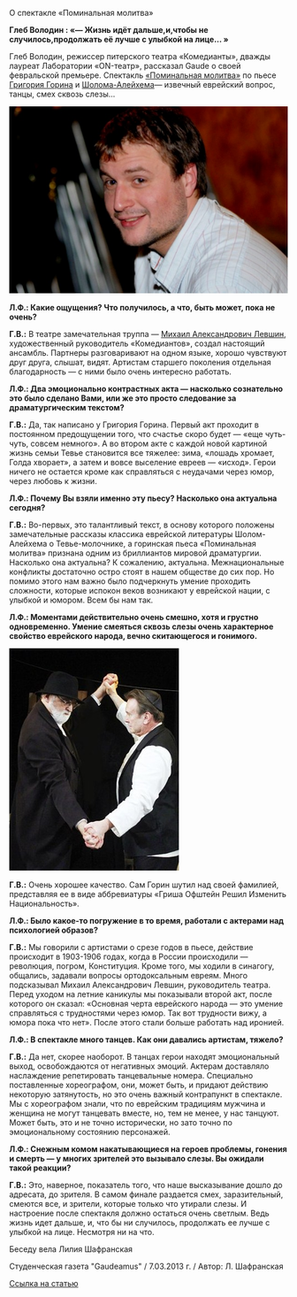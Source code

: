 О спектакле «Поминальная молитва»


**Глеб Володин : «— Жизнь идёт дальше,и,чтобы не случилось,продолжать её лучше с улыбкой на лице... »**


Глеб Володин, режиссер питерского театра «Комедианты», дважды лауреат Лаборатории «ON-театр», рассказал Gaude о своей февральской премьере. Спектакль [«Поминальная молитва»][0] по пьесе [Григория Горина][1] и [Шолома-Алейхема][2]— извечный еврейский вопрос, танцы, смех сквозь слезы...


![](image-01.jpg)


**Л.Ф.: Какие ощущения? Что получилось, а что, быть может, пока не очень?**


**Г.В.:** В театре замечательная труппа — [Михаил Александрович Левшин][3], художественный руководитель «Комедиантов», создал настоящий ансамбль. Партнеры разговаривают на одном языке, хорошо чувствуют друг друга, слышат, видят. Артистам старшего поколения отдельная благодарность — с ними было очень интересно работать.


**Л.Ф.: Два эмоционально контрастных акта — насколько сознательно это было сделано Вами, или же это просто следование за драматургическим текстом?**


**Г.В.:** Да, так написано у Григория Горина. Первый акт проходит в постоянном предощущении того, что счастье скоро будет — «еще чуть-чуть, совсем немного». А во втором акте с каждой новой картиной жизнь семьи Тевье становится все тяжелее: зима, «лошадь хромает, Голда хворает», а затем и вовсе выселение евреев — «исход». Герои ничего не остается кроме как справляться с неудачами через юмор, через любовь к жизни.


**Л.Ф.: Почему Вы взяли именно эту пьесу? Насколько она актуальна сегодня?**


**Г.В.:** Во-первых, это талантливый текст, в основу которого положены замечательные рассказы классика еврейской литературы Шолом-Алейхема о Тевье-молочнике, а горинская пьеса «Поминальная молитва» признана одним из бриллиантов мировой драматургии. Насколько она актуальна? К сожалению, актуальна. Межнациональные конфликты достаточно остро стоят в нашем обществе до сих пор. Но помимо этого нам важно было подчеркнуть умение проходить сложности, которые испокон веков возникают у еврейской нации, с улыбкой и юмором. Всем бы нам так.


**Л.Ф.: Моментами действительно очень смешно, хотя и грустно одновременно. Умение смеяться сквозь слезы очень характерное свойство еврейского народа, вечно скитающегося и гонимого.**


![](image-02.jpg)


**Г.В.:** Очень хорошее качество. Сам Горин шутил над своей фамилией, представляя ее в виде аббревиатуры «Гриша Офштейн Решил Изменить Национальность».


**Л.Ф.: Было какое-то погружение в то время, работали с актерами над психологией образов?**


**Г.В.:** Мы говорили с артистами о срезе годов в пьесе, действие происходит в 1903-1906 годах, когда в России происходили — революция, погром, Конституция. Кроме того, мы ходили в синагогу, общались, задавали вопросы ортодоксальным евреям. Много подсказывал Михаил Александрович Левшин, руководитель театра. Перед уходом на летние каникулы мы показывали второй акт, после которого он сказал: «Основная черта еврейского народа — это умение справляться с трудностями через юмор. Так вот трудности вижу, а юмора пока что нет». После этого стали больше работать над иронией.


**Л.Ф.: В спектакле много танцев. Как они давались артистам, тяжело?**


**Г.В.:** Да нет, скорее наоборот. В танцах герои находят эмоциональный выход, освобождаются от негативных эмоций. Актерам доставляло наслаждение репетировать танцевальные номера. Специально поставленные хореографом, они, может быть, и придают действию некоторую затянутость, но это очень важный контрапункт в спектакле. Мы с хореографом знали, что по еврейским традициям мужчина и женщина не могут танцевать вместе, но, тем не менее, у нас танцуют. Может быть, это и не точно исторически, но зато точно по эмоциональному состоянию персонажей.


**Л.Ф.: Снежным комом накатывающиеся на героев проблемы, гонения и смерть — у многих зрителей это вызывало слезы. Вы ожидали такой реакции?**


**Г.В.:** Это, наверное, показатель того, что наше высказывание дошло до адресата, до зрителя. В самом финале раздается смех, заразительный, смеются все, и зрители, которые только что утирали слезы. И настроение после спектакля должно остаться очень светлым. Ведь жизнь идет дальше, и, что бы ни случилось, продолжать ее лучше с улыбкой на лице. Несмотря ни на что.


Беседу вела Лилия Шафранская


Студенческая газета "Gaudeamus" / 7.03.2013 г. / Автор: Л. Шафранская


[Ссылка на статью][4]

[0]: ../../performance/pominalnaya-molitva "Поминальная молитва"
[1]: http://www.timeout.ru/person/12150/
[2]: http://www.timeout.ru/person/19289/
[3]: ../../person/mikhail-levshin "Михаил Левшин"
[4]: http://gaude.ru/news/23100
